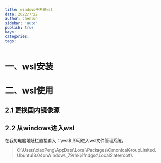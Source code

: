 ```yaml
---
title: windows子系统wsl
date: 2022/7/22
author: chenkun
sidebar: 'auto'
publish: true
keys:
categories:
tags:
---
```


# 一、wsl安装
# 二、wsl使用
## 2.1 更换国内镜像源
## 2.2 从windows进入wsl
在我的电脑地址栏直接输入：\\wsl$ 即可进入wsl文件管理系统。
> C:\Users\xiaoPeng\AppData\Local\Packages\CanonicalGroupLimited.Ubuntu18.04onWindows_79rhkp1fndgsc\LocalState\rootfs
